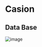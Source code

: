 # Casion

## Data Base 

![image](https://github.com/user-attachments/assets/21fb2b0b-1111-49b5-b52c-b65a7599db89)

